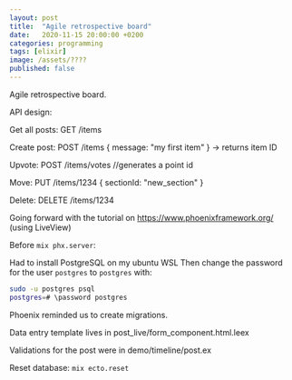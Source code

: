```yaml
---
layout: post
title:  "Agile retrospective board"
date:   2020-11-15 20:00:00 +0200
categories: programming
tags: [elixir]
image: /assets/????
published: false
---
```


Agile retrospective board.

API design:

Get all posts:
GET /items

Create post:
POST /items  { message: "my first item" } -> returns item ID
 
Upvote:
POST /items/votes  //generates a point id

Move:
PUT /items/1234 { sectionId: "new_section" }

Delete:
DELETE /items/1234

Going forward with the tutorial on https://www.phoenixframework.org/ (using LiveView)

Before `mix phx.server`: 

Had to install PostgreSQL on my ubuntu WSL
Then change the password for the user `postgres` to `postgres` with:

```sh
sudo -u postgres psql
postgres=# \password postgres
```

Phoenix reminded us to create migrations.

Data entry template lives in post_live/form_component.html.leex

Validations for the post were in demo/timeline/post.ex

Reset database: `mix ecto.reset`